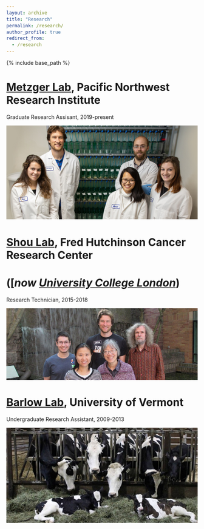 ```yaml
---
layout: archive
title: "Research"
permalink: /research/
author_profile: true
redirect_from:
  - /research
---
```


{% include base_path %}


[Metzger Lab](https://www.pnri.org/research/labs/metzger-lab/), Pacific Northwest Research Institute
=====
Graduate Research Assisant, 2019-present

![Metzger lab](/images/Metzger_lab_tanks.png)


[Shou Lab](https://iris.ucl.ac.uk/iris/browse/profile?upi=WSHOU61), Fred Hutchinson Cancer Research Center
=====
([*now [University College London](https://iris.ucl.ac.uk/iris/browse/profile?upi=WSHOU61)*)
=====
Research Technician, 2015-2018

![Shou lab](/images/shou_lab_group.jpg)

[Barlow Lab](https://www.uvm.edu/cals/asci/barlow-lab), University of Vermont
=====
Undergraduate Research Assistant, 2009-2013

![Barlow lab](/images/barlow_lab_cows.jpg)


